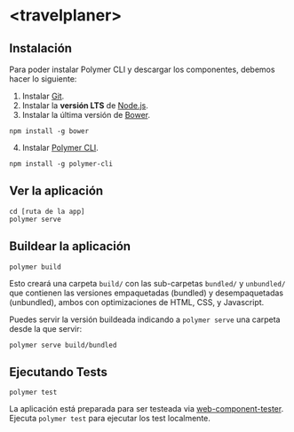# \<travelplaner\>

## Instalación

Para poder instalar Polymer CLI y descargar los componentes, debemos hacer lo siguiente:

1. Instalar [Git](https://git-scm.com/downloads).
2. Instalar la **versión LTS** de [Node.js](https://nodejs.org/es/download/).
3. Instalar la última versión de [Bower](https://bower.io/).
  ```
  npm install -g bower
  ```
4. Instalar [Polymer CLI](https://www.npmjs.com/package/polymer-cli).
  ```
  npm install -g polymer-cli
  ```

## Ver la aplicación

```
cd [ruta de la app]
polymer serve
```

## Buildear la aplicación

```
polymer build
```

Esto creará una carpeta `build/` con las sub-carpetas `bundled/` y `unbundled/` que contienen las versiones empaquetadas (bundled) y desempaquetadas (unbundled), ambos con optimizaciones de HTML, CSS, y Javascript.

Puedes servir la versión buildeada indicando a `polymer serve` una carpeta desde la que servir:

```
polymer serve build/bundled
```

## Ejecutando Tests

```
polymer test
```

La aplicación está preparada para ser testeada via [web-component-tester](https://github.com/Polymer/web-component-tester). Ejecuta `polymer test` para ejecutar los test localmente.
